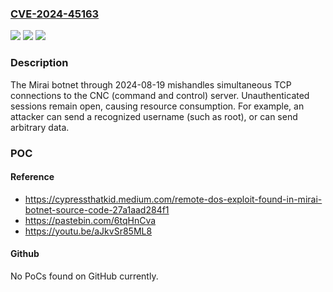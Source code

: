 ### [CVE-2024-45163](https://cve.mitre.org/cgi-bin/cvename.cgi?name=CVE-2024-45163)
![](https://img.shields.io/static/v1?label=Product&message=n%2Fa&color=blue)
![](https://img.shields.io/static/v1?label=Version&message=n%2Fa&color=blue)
![](https://img.shields.io/static/v1?label=Vulnerability&message=n%2Fa&color=brighgreen)

### Description

The Mirai botnet through 2024-08-19 mishandles simultaneous TCP connections to the CNC (command and control) server. Unauthenticated sessions remain open, causing resource consumption. For example, an attacker can send a recognized username (such as root), or can send arbitrary data.

### POC

#### Reference
- https://cypressthatkid.medium.com/remote-dos-exploit-found-in-mirai-botnet-source-code-27a1aad284f1
- https://pastebin.com/6tqHnCva
- https://youtu.be/aJkvSr85ML8

#### Github
No PoCs found on GitHub currently.

